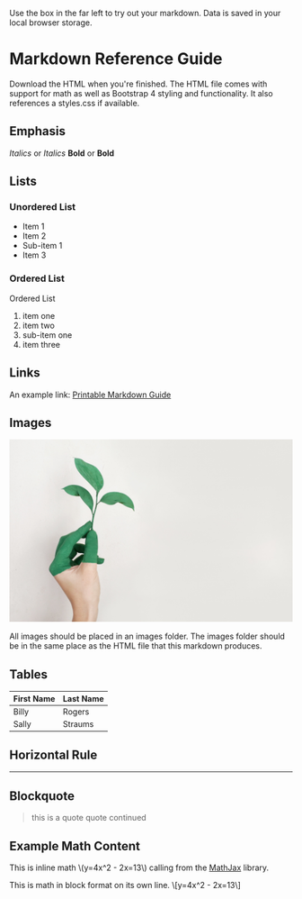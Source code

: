 Use the box in the far left to try out your markdown. Data is saved in your local browser storage.

# Markdown Reference Guide
Download the HTML when you're finished.  The HTML file comes with support for math as well as Bootstrap 4 styling and functionality.  It also references a styles.css if available. 

## Emphasis
*Italics* or _Italics_
**Bold** or __Bold__

## Lists
### Unordered List
* Item 1
* Item 2
 * Sub-item 1
* Item 3

### Ordered List
Ordered List
1. item one
2. item two
 1. sub-item one
3. item three

## Links

An example link: [Printable Markdown Guide](./reference.html)

## Images

![alternate text goes here](./images/sample.jpg)

All images should be placed in an images folder.  The images folder should be in the same place as the HTML file that this markdown produces.

## Tables

First Name | Last Name
-|-
Billy | Rogers
Sally | Straums 

## Horizontal Rule
***

## Blockquote
> this is a quote
> quote continued

## Example Math Content

This is inline math \\(y=4x^2 - 2x=13\\) calling from the [MathJax](www.mathjax.org/) library.

This is math in block format on its own line. \\[y=4x^2 - 2x=13\\] 

